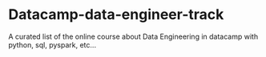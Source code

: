 # Datacamp-data-engineer-track
A curated list of the online course about Data Engineering in datacamp with python, sql, pyspark, etc...
